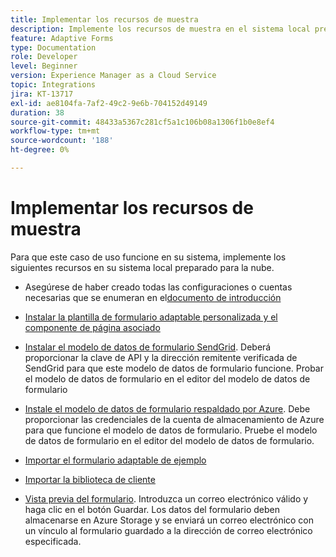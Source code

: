 ```yaml
---
title: Implementar los recursos de muestra
description: Implemente los recursos de muestra en el sistema local preparado para la nube.
feature: Adaptive Forms
type: Documentation
role: Developer
level: Beginner
version: Experience Manager as a Cloud Service
topic: Integrations
jira: KT-13717
exl-id: ae8104fa-7af2-49c2-9e6b-704152d49149
duration: 38
source-git-commit: 48433a5367c281cf5a1c106b08a1306f1b0e8ef4
workflow-type: tm+mt
source-wordcount: '188'
ht-degree: 0%

---
```


# Implementar los recursos de muestra

Para que este caso de uso funcione en su sistema, implemente los siguientes recursos en su sistema local preparado para la nube.

* Asegúrese de haber creado todas las configuraciones o cuentas necesarias que se enumeran en el[documento de introducción](./introduction.md)

* [Instalar la plantilla de formulario adaptable personalizada y el componente de página asociado](./assets/azure-portal-template-page-component.zip)

* [Instalar el modelo de datos de formulario SendGrid](./assets/send-grid-form-data-model.zip). Deberá proporcionar la clave de API y la dirección remitente verificada de SendGrid para que este modelo de datos de formulario funcione. Probar el modelo de datos de formulario en el editor del modelo de datos de formulario

* [Instale el modelo de datos de formulario respaldado por Azure](./assets/azure-storage-fdm.zip). Debe proporcionar las credenciales de la cuenta de almacenamiento de Azure para que funcione el modelo de datos de formulario. Pruebe el modelo de datos de formulario en el editor del modelo de datos de formulario.

* [Importar el formulario adaptable de ejemplo](./assets/credit-applications-af.zip)
* [Importar la biblioteca de cliente](./assets/client-lib.zip)
* [Vista previa del formulario](http://localhost:4502/content/dam/formsanddocuments/azureportalstorage/creditapplications/jcr:content?wcmmode=disabled). Introduzca un correo electrónico válido y haga clic en el botón Guardar. Los datos del formulario deben almacenarse en Azure Storage y se enviará un correo electrónico con un vínculo al formulario guardado a la dirección de correo electrónico especificada.
